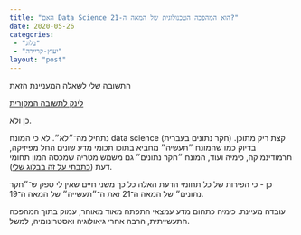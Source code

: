 ```yaml
---
title: "האם Data Science הוא המהפכה הטכנולוגית של המאה ה-21?"
date: 2020-05-26
categories: 
 - "בלוג"
 - "יעוץ-קריירה"
layout: "post"
---
```


התשובה שלי לשאלה המעניינת הזאת

[לינק לתשובה המקורית ](https://he.quora.com/%D7%94%D7%90%D7%9D-Data-Science-%D7%94%D7%95%D7%90-%D7%94%D7%9E%D7%94%D7%A4%D7%9B%D7%94-%D7%94%D7%98%D7%9B%D7%A0%D7%95%D7%9C%D7%95%D7%92%D7%99%D7%AA-%D7%A9%D7%9C-%D7%94%D7%9E%D7%90%D7%94-%D7%94-21/answers/217724886)

כן ולא.

נתחיל מה־״לא״. לא כי המונח data science (חקר נתונים בעברית) קצת ריק מתוכן. בדיוק כמו שהמונח ״תעשיה״ מחביא בתוכו תכומי מדע שונים החל מפיזיקה, תרמודינמיקה, כימיה ועוד, המונח ״חקר נתונים״ גם משמש מטריה שמכסה המון תחומי דעת ([כתבתי על זה בבלוג שלי](https://gorelik.net/2019/03/07/the-data-science-umbrella-or-should-you-study-data-science-as-a-career-move-the-2019-edition/)).

כן - כי הפירות של כל תחומי הדעת האלה כל כך משני חיים שאין לי ספק ש־״חקר נתונים״ של המאה ה־21 זאת ה־״תעשייה״ של המאה ה־19.

עובדה מעיינת. כימיה כתחום מדע עמצאי התפתח מאוד מאוחר, עמוק בתוך המהפכה התעשייתית, הרבה אחרי גיאולוגיה ואסטרונומיה, למשל.
